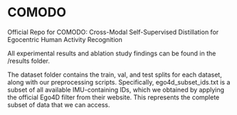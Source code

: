 # COMODO
Official Repo for COMODO: Cross-Modal Self-Supervised Distillation for Egocentric Human Activity Recognition

All experimental results and ablation study findings can be found in the /results folder.

The dataset folder contains the train, val, and test splits for each dataset, along with our preprocessing scripts. Specifically, ego4d_subset_ids.txt is a subset of all available IMU-containing IDs, which we obtained by applying the official Ego4D filter from their website. This represents the complete subset of data that we can access.